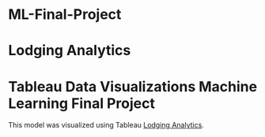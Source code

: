 # ML-Final-Project

# Lodging Analytics

# Tableau Data Visualizations Machine Learning Final Project

This model was visualized using Tableau [Lodging Analytics](https://public.tableau.com/profile/amit.malik6623#!/vizhome/Project3-FinalVisualizations-V3/2020-Predicted).

